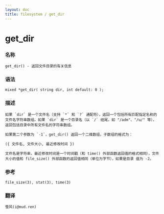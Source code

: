 ```yaml
---
layout: doc
title: filesystem / get_dir
---
```

# get_dir

### 名称

    get_dir() - 返回文件目录的有关信息

### 语法

    mixed *get_dir( string dir, int default: 0 );

### 描述

    如果 `dir` 是一个文件名（支持 `*` 和 `?` 通配符），返回一个包括所有匹配指定名称的文件名字符串数组。如果 `dir` 是一个目录名（以 `/` 结尾，如 "/adm"、"/u/" 等），返回包括目录中所有文件名的字符串数组。

    如果第二个参数为 `-1`，get_dir() 返回一个二维数组，子数组的格式为：

    ({ 文件名, 文件大小, 最近修改时间 })

    文件名是字符串，最近修改时间是一个时间戳（和 time() 外部函数返回值的格式相同），文件大小的值和 file_size() 外部函数的返回值相同（单位为字节），如果是目录 值为 -2。

### 参考

    file_size(3), stat(3), time(3)

### 翻译

    雪风(i@mud.ren)
